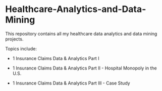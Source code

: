 # Healthcare-Analytics-and-Data-Mining

This repository contains all my healthcare data analytics and data mining projects.

Topics include:

+ 1 Insurance Claims Data & Analytics  Part I

+ 1 Insurance Claims Data & Analytics  Part II - Hospital Monopoly in the U.S.

+ 1 Insurance Claims Data & Analytics  Part III - Case Study


